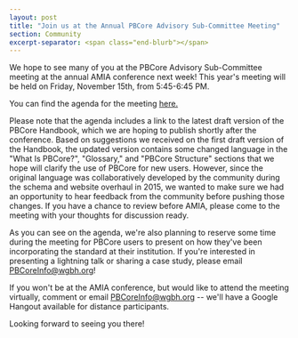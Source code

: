```yaml
---
layout: post
title: "Join us at the Annual PBCore Advisory Sub-Committee Meeting"
section: Community
excerpt-separator: <span class="end-blurb"></span>
---
```


We hope to see many of you at the PBCore Advisory Sub-Committee meeting at the annual AMIA conference next week! This year's meeting will be held on Friday, November 15th, from 5:45-6:45 PM. <span class="end-blurb"></span>

You can find the agenda for the meeting <a href="https://docs.google.com/document/d/1-uWAiYsaKbYIAvhM8HxIrEb1VBRVNqePdZpuiT7uziA/edit?usp=sharing">here.</a>

Please note that the agenda includes a link to the latest draft version of the PBCore Handbook, which we are hoping to publish shortly after the conference. Based on suggestions we received on the first draft version of the Handbook, the updated version contains some changed language in the "What Is PBCore?", "Glossary," and "PBCore Structure" sections that we hope will clarify the use of PBCore for new users. However, since the original language was collaboratively developed by the community during the schema and website overhaul in 2015, we wanted to make sure we had an opportunity to hear feedback from the community before pushing those changes. If you have a chance to review before AMIA, please come to the meeting with your thoughts for discussion ready.

As you can see on the agenda, we're also planning to reserve some time during the meeting for PBCore users to present on how they've been incorporating the standard at their institution. If you're interested in presenting a lightning talk or sharing a case study, please email PBCoreInfo@wgbh.org!

If you won't be at the AMIA conference, but would like to attend the meeting virtually, comment or email PBCoreInfo@wgbh.org -- we'll have a Google Hangout available for distance participants.

Looking forward to seeing you there!
